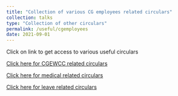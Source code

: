 ```yaml
---
title: "Collection of various CG employees related circulars"
collection: talks
type: "Collection of other circulars"
permalink: /useful/cgemployees
date: 2021-09-01
---
```


Click on link to get access to various useful circulars


[Click here for CGEWCC related circulars ](https://drive.google.com/drive/folders/1M53GbA98NPdIgFBFYCWdwVtYQJWNTMPL?usp=sharing)


[Click here for medical related circulars](https://drive.google.com/drive/folders/1W7HRhodmEpcc4uh-dvoloc2IO2mTFMo6?usp=sharing)


[Click here for leave related circulars](https://drive.google.com/drive/folders/1WT4_eWYGJt6CEt2UZSV4N6B1piSySv48?usp=sharing)
